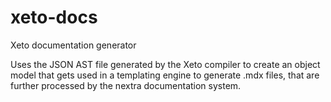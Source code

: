 # xeto-docs
Xeto documentation generator

Uses the JSON AST file generated by the Xeto compiler to create an object model that
gets used in a templating engine to generate .mdx files, that are further processed by
the nextra documentation system.
